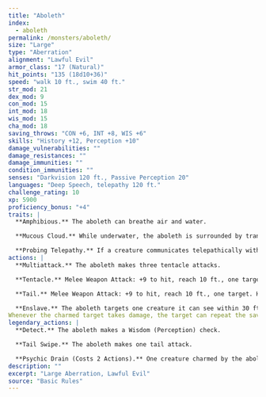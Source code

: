 ```yaml
---
title: "Aboleth"
index:
  - aboleth
permalink: /monsters/aboleth/
size: "Large"
type: "Aberration"
alignment: "Lawful Evil"
armor_class: "17 (Natural)"
hit_points: "135 (18d10+36)"
speed: "walk 10 ft., swim 40 ft."
str_mod: 21
dex_mod: 9
con_mod: 15
int_mod: 18
wis_mod: 15
cha_mod: 18
saving_throws: "CON +6, INT +8, WIS +6"
skills: "History +12, Perception +10"
damage_vulnerabilities: ""
damage_resistances: ""
damage_immunities: ""
condition_immunities: ""
senses: "Darkvision 120 ft., Passive Perception 20"
languages: "Deep Speech, telepathy 120 ft."
challenge_rating: 10
xp: 5900
proficiency_bonus: "+4"
traits: |
  **Amphibious.** The aboleth can breathe air and water.

  **Mucous Cloud.** While underwater, the aboleth is surrounded by transformative mucus. A creature that touches the aboleth or that hits it with a melee attack while within 5 ft. of it must make a DC 14 Constitution saving throw. On a failure, the creature is diseased for 1d4 hours. The diseased creature can breathe only underwater.

  **Probing Telepathy.** If a creature communicates telepathically with the aboleth, the aboleth learns the creature's greatest desires if the aboleth can see the creature.
actions: |
  **Multiattack.** The aboleth makes three tentacle attacks.

  **Tentacle.** Melee Weapon Attack: +9 to hit, reach 10 ft., one target. Hit: 12 (2d6 + 5) bludgeoning damage. If the target is a creature, it must succeed on a DC 14 Constitution saving throw or become diseased. The disease has no effect for 1 minute and can be removed by any magic that cures disease. After 1 minute, the diseased creature's skin becomes translucent and slimy, the creature can't regain hit points unless it is underwater, and the disease can be removed only by heal or another disease-curing spell of 6th level or higher. When the creature is outside a body of water, it takes 6 (1d12) acid damage every 10 minutes unless moisture is applied to the skin before 10 minutes have passed.

  **Tail.** Melee Weapon Attack: +9 to hit, reach 10 ft., one target. Hit: 15 (3d6 + 5) bludgeoning damage.

  **Enslave.** The aboleth targets one creature it can see within 30 ft. of it. The target must succeed on a DC 14 Wisdom saving throw or be magically charmed by the aboleth until the aboleth dies or until it is on a different plane of existence from the target. The charmed target is under the aboleth's control and can't take reactions, and the aboleth and the target can communicate telepathically with each other over any distance.
Whenever the charmed target takes damage, the target can repeat the saving throw. On a success, the effect ends. No more than once every 24 hours, the target can also repeat the saving throw when it is at least 1 mile away from the aboleth.  
legendary_actions: |
  **Detect.** The aboleth makes a Wisdom (Perception) check.

  **Tail Swipe.** The aboleth makes one tail attack.

  **Psychic Drain (Costs 2 Actions).** One creature charmed by the aboleth takes 10 (3d6) psychic damage, and the aboleth regains hit points equal to the damage the creature takes.
description: ""
excerpt: "Large Aberration, Lawful Evil"
source: "Basic Rules"
---
```

